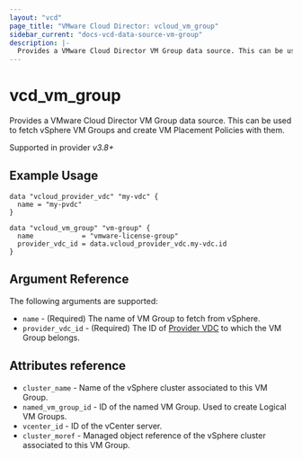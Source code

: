 ```yaml
---
layout: "vcd"
page_title: "VMware Cloud Director: vcloud_vm_group"
sidebar_current: "docs-vcd-data-source-vm-group"
description: |-
  Provides a VMware Cloud Director VM Group data source. This can be used to fetch vSphere VM Groups and create VM Placement Policies with them.
---
```


# vcd\_vm\_group

Provides a VMware Cloud Director VM Group data source. This can be used to fetch vSphere VM Groups and create VM Placement Policies with them.

Supported in provider *v3.8+*

## Example Usage

```hcl
data "vcloud_provider_vdc" "my-vdc" {
  name = "my-pvdc"
}

data "vcloud_vm_group" "vm-group" {
  name            = "vmware-license-group"
  provider_vdc_id = data.vcloud_provider_vdc.my-vdc.id
}
```

## Argument Reference

The following arguments are supported:

* `name` - (Required) The name of VM Group to fetch from vSphere.
* `provider_vdc_id` - (Required) The ID of [Provider VDC](/providers/vmware/vcd/latest/docs/data-sources/provider_vdc) to which the VM Group belongs.

## Attributes reference

* `cluster_name` - Name of the vSphere cluster associated to this VM Group.
* `named_vm_group_id` - ID of the named VM Group. Used to create Logical VM Groups.
* `vcenter_id` - ID of the vCenter server.
* `cluster_moref` - Managed object reference of the vSphere cluster associated to this VM Group.
